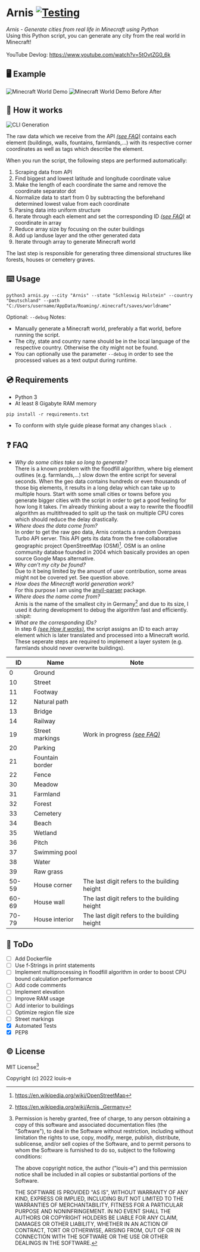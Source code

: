 # Arnis [![Testing](https://github.com/louis-e/arnis/actions/workflows/python-app.yml/badge.svg)](https://github.com/louis-e/arnis/actions/workflows/python-app.yml)
*Arnis - Generate cities from real life in Minecraft using Python*<br>
Using this Python script, you can generate any city from the real world in Minecraft!<br><br>
YouTube Devlog: https://www.youtube.com/watch?v=5tOvtZG0_6k

## :desktop_computer: Example
![Minecraft World Demo](https://github.com/louis-e/arnis/blob/main/gitassets/demo-comp.png?raw=true)
![Minecraft World Demo Before After](https://github.com/louis-e/arnis/blob/main/gitassets/before-after.gif?raw=true)

## :floppy_disk: How it works
![CLI Generation](https://github.com/louis-e/arnis/blob/main/gitassets/cli-generation.gif?raw=true)

The raw data which we receive from the API *[(see FAQ)](#question-faq)* contains each element (buildings, walls, fountains, farmlands,...) with its respective corner coordinates as well as tags which describe the element.

When you run the script, the following steps are performed automatically:
1. Scraping data from API
2. Find biggest and lowest latitude and longitude coordinate value
3. Make the length of each coordinate the same and remove the coordinate separator dot
4. Normalize data to start from 0 by subtracting the beforehand determined lowest value from each coordinate
5. Parsing data into uniform structure
6. Iterate through each element and set the corresponding ID *[(see FAQ)](#question-faq)* at coordinate in array
7. Reduce array size by focusing on the outer buildings
8. Add up landuse layer and the other generated data
9. Iterate through array to generate Minecraft world

The last step is responsible for generating three dimensional structures like forests, houses or cemetery graves.

## :keyboard: Usage
```python3 arnis.py --city "Arnis" --state "Schleswig Holstein" --country "Deutschland" --path "C:/Users/username/AppData/Roaming/.minecraft/saves/worldname"```

Optional: ```--debug```
Notes:
- Manually generate a Minecraft world, preferably a flat world, before running the script.
- The city, state and country name should be in the local language of the respective country. Otherwise the city might not be found.
- You can optionally use the parameter ```--debug``` in order to see the processed values as a text output during runtime.

## :cd: Requirements
- Python 3
- At least 8 Gigabyte RAM memory

```pip install -r requirements.txt```

- To conform with style guide please format any changes
```black .``` 

## :question: FAQ
- *Why do some cities take so long to generate?*<br>
There is a known problem with the floodfill algorithm, where big element outlines (e.g. farmlands,...) slow down the entire script for several seconds. When the geo data contains hundreds or even thousands of those big elements, it results in a long delay which can take up to multiple hours. Start with some small cities or towns before you generate bigger cities with the script in order to get a good feeling for how long it takes. I'm already thinking about a way to rewrite the floodfill algorithm as multithreaded to split up the task on multiple CPU cores which should reduce the delay drastically.
- *Where does the data come from?*<br>
In order to get the raw geo data, Arnis contacts a random Overpass Turbo API server. This API gets its data from the free collaborative geographic project OpenStreetMap (OSM)[^1]. OSM is an online community databse founded in 2004 which basically provides an open source Google Maps alternative.
- *Why can't my city be found?*<br>
Due to it being limited by the amount of user contribution, some areas might not be covered yet. See question above.
- *How does the Minecraft world generation work?*<br>
For this purpose I am using the [anvil-parser](https://github.com/matcool/anvil-parser) package.
- *Where does the name come from?*<br>
Arnis is the name of the smallest city in Germany[^2] and due to its size, I used it during development to debug the algorithm fast and efficiently. :shipit:
- *What are the corresponding IDs?*<br>
In step 6 *[(see How it works)](#floppy_disk-how-it-works)*, the script assigns an ID to each array element which is later translated and processed into a Minecraft world. These seperate steps are required to implement a layer system (e.g. farmlands should never overwrite buildings).

ID | Name | Note |
--- | --- | --- |
0 | Ground | |
10 | Street | |
11 | Footway | |
12 | Natural path | |
13 | Bridge | |
14 | Railway | |
19 | Street markings | Work in progress *[(see FAQ)](#question-faq)* |
20 | Parking | |
21 | Fountain border | |
22 | Fence | |
30 | Meadow | |
31 | Farmland | |
32 | Forest | |
33 | Cemetery | |
34 | Beach | |
35 | Wetland | |
36 | Pitch | |
37 | Swimming pool | |
38 | Water | |
39 | Raw grass | |
50-59 | House corner | The last digit refers to the building height |
60-69 | House wall | The last digit refers to the building height |
70-79 | House interior | The last digit refers to the building height |

## :memo: ToDo
- [ ] Add Dockerfile
- [ ] Use f-Strings in print statements
- [ ] Implement multiprocessing in floodfill algorithm in order to boost CPU bound calculation performance
- [ ] Add code comments
- [ ] Implement elevation
- [ ] Improve RAM usage
- [ ] Add interior to buildings
- [ ] Optimize region file size
- [ ] Street markings
- [x] Automated Tests
- [x] PEP8

## :copyright: License
MIT License[^3]

Copyright (c) 2022 louis-e

[^1]: https://en.wikipedia.org/wiki/OpenStreetMap

[^2]: https://en.wikipedia.org/wiki/Arnis,_Germany

[^3]:
    Permission is hereby granted, free of charge, to any person obtaining a copy of this software and associated documentation files (the "Software"), to deal in the Software without restriction, including without limitation the rights to use, copy, modify, merge, publish, distribute, sublicense, and/or sell copies of the Software, and to permit persons to whom the Software is furnished to do so, subject to the following conditions:
    
    The above copyright notice, the author ("louis-e") and this permission notice shall be included in all copies or substantial portions of the Software.
    
    THE SOFTWARE IS PROVIDED "AS IS", WITHOUT WARRANTY OF ANY KIND, EXPRESS OR IMPLIED, INCLUDING BUT NOT LIMITED TO THE WARRANTIES OF MERCHANTABILITY, FITNESS FOR A PARTICULAR PURPOSE AND NONINFRINGEMENT. IN NO EVENT SHALL THE AUTHORS OR COPYRIGHT HOLDERS BE LIABLE FOR ANY CLAIM, DAMAGES OR OTHER LIABILITY, WHETHER IN AN ACTION OF CONTRACT, TORT OR OTHERWISE, ARISING FROM, OUT OF OR IN CONNECTION WITH THE SOFTWARE OR THE USE OR OTHER DEALINGS IN THE SOFTWARE.
